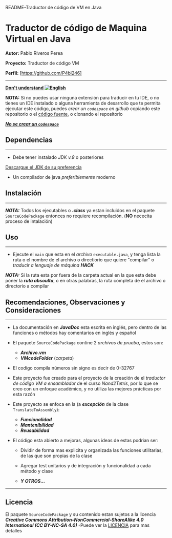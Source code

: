  README-Traductor de código de VM en Java
 # Traductor de código de Maquina Virtual en Java
  **Autor:** Pablo Riveros Perea
  
  **Proyecto:** Traductor de código VM
  
  **Perfil:**  [https://github.com/P4bl246]
  
  ------------------------------------------------------

**[Don't understand ![English](https://flagcdn.com/w40/gb.png)](README.es.md)**



**NOTA:** Si no puedes usar ninguna extensión para traducir en tu IDE, o no tienes un IDE instalado o alguna herramienta de desarrollo que te permita ejecutar este código, puedes *crear un `codespace` en github* copiando este repositorio o el [código fuente](SourceCodePackage), o clonando el repositorio

[***No se crear un `codespace`***](https://docs.github.com/en/codespaces/developing-in-a-codespace/creating-a-codespace-for-a-repository)

 ## Dependencias

 ------------------------------------------------------
 * Debe tener instalado *JDK v.9* o posteriores
 
 [Descargue el JDK de su preferencia](https://www.oracle.com/java/technologies/downloads/)

 * Un compilador de java *preferiblemente* moderno

## Instalación 

------------------------------------------------------
***NOTA:*** Todos los ejecutables o ***.class*** ya estan incluidos en el paquete `SourceCodePackage` entonces no requiere recompilación. (**NO** nececita proceso de intalación)

## Uso

------------------------------------------------------
* Ejecute el `main` que esta en el *archivo* `executable.java`, y tenga lista la ruta o el nombre de el archivo o directiorio que quiere "compilar" o *traducir a lenguaje de máquina **HACK***
  
***NOTA:*** Si la ruta esta por fuera de la carpeta actual en la que esta debe poner la ***ruta absoulta***, o en otras palabras, la ruta completa de el archivo o directorio a compilar
  
## Recomendaciones, Observaciones y Consideraciones

------------------------------------------------
* La documentación en ***JavaDoc*** esta escrita en inglés, pero dentro de las funciones o métodos hay comentarios en inglés y español

* El paquete `SourceCodePackage` contine 2 *archivos de prueba*, estos son:
   * ***Archivo.vm***
   * ***VMcodeFolder*** (*carpeta*)

* El codigo compila números sin signo es decir de 0-32767
  
* Este proyecto fue creado para el proyecto de la creación de el *traductor de código VM a ensamblador* de el curso *Nand2Tetris*, por lo que se creo con un enfoque académico, y no utiliza las mejores prácticas por esta razón

* Este proyecto se enfoca en la (a ***excepción*** de la clase `TranslateToAssembly`):
  
   * ***Funcionalidad***
   * ***Mantenibilidad***
   * ***Reusabilidad***
       
* El código esta abierto a mejoras, algunas ideas de estas podrian ser:
  
   * Dividir de forma mas explicita y organizada las funciones utilitarias, de las que son propias de la clase
     
   * Agregar test unitarios y de integración y funcionalidad a cada método y clase
     
   * ***Y OTROS...***

-------------------------------------------------
## Licencia
 El paquete `SourceCodePackage` y su contenido estan sujetos a la licencia ***Creative Commons Attribution-NonCommercial-ShareAlike 4.0 International (CC BY-NC-SA 4.0)*** -Puede ver la [LICENCIA](LICENCIA-LICENSE/LICENCIA) para mas detalles

